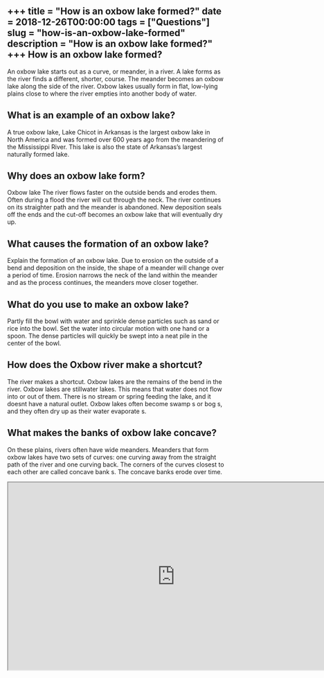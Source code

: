 +++
title = "How is an oxbow lake formed?"
date = 2018-12-26T00:00:00
tags = ["Questions"]
slug = "how-is-an-oxbow-lake-formed"
description = "How is an oxbow lake formed?"
+++
How is an oxbow lake formed?
----------------------------

An oxbow lake starts out as a curve, or meander, in a river. A lake forms as the river finds a different, shorter, course. The meander becomes an oxbow lake along the side of the river. Oxbow lakes usually form in flat, low-lying plains close to where the river empties into another body of water.

What is an example of an oxbow lake?
------------------------------------

A true oxbow lake, Lake Chicot in Arkansas is the largest oxbow lake in North America and was formed over 600 years ago from the meandering of the Mississippi River. This lake is also the state of Arkansas’s largest naturally formed lake.

Why does an oxbow lake form?
----------------------------

Oxbow lake The river flows faster on the outside bends and erodes them. Often during a flood the river will cut through the neck. The river continues on its straighter path and the meander is abandoned. New deposition seals off the ends and the cut-off becomes an oxbow lake that will eventually dry up.

What causes the formation of an oxbow lake?
-------------------------------------------

Explain the formation of an oxbow lake. Due to erosion on the outside of a bend and deposition on the inside, the shape of a meander will change over a period of time. Erosion narrows the neck of the land within the meander and as the process continues, the meanders move closer together.

What do you use to make an oxbow lake?
--------------------------------------

Partly fill the bowl with water and sprinkle dense particles such as sand or rice into the bowl. Set the water into circular motion with one hand or a spoon. The dense particles will quickly be swept into a neat pile in the center of the bowl.

How does the Oxbow river make a shortcut?
-----------------------------------------

The river makes a shortcut. Oxbow lakes are the remains of the bend in the river. Oxbow lakes are stillwater lakes. This means that water does not flow into or out of them. There is no stream or spring feeding the lake, and it doesnt have a natural outlet. Oxbow lakes often become swamp s or bog s, and they often dry up as their water evaporate s.

What makes the banks of oxbow lake concave?
-------------------------------------------

On these plains, rivers often have wide meanders. Meanders that form oxbow lakes have two sets of curves: one curving away from the straight path of the river and one curving back. The corners of the curves closest to each other are called concave bank s. The concave banks erode over time.

<iframe allow="accelerometer; autoplay; clipboard-write; encrypted-media; gyroscope; picture-in-picture" allowfullscreen="" class="__youtube_prefs__  epyt-is-override  no-lazyload" data-no-lazy="1" data-origheight="433" data-origwidth="770" data-skipgform_ajax_framebjll="" height="433" id="_ytid_28821" loading="lazy" src="https://www.youtube.com/embed/9nRpkQZFxVs?enablejsapi=1&autoplay=0&cc_load_policy=0&cc_lang_pref=&iv_load_policy=1&loop=0&modestbranding=0&rel=1&fs=1&playsinline=0&autohide=2&theme=dark&color=red&controls=1&" title="YouTube player" width="770"></iframe>
